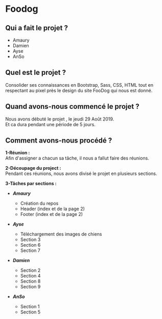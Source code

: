 # Foodog
## Qui a fait le projet ?
- Amaury
- Damien
- Ayse
- AnSo
## Quel est le projet ?
Consolider ses connaissances en Bootstrap, Sass, CSS, HTML tout en respectant au pixel près le design du site FooDog qui nous est donné.

## Quand avons-nous commencé le projet ?
Nous avons débuté le projet , le jeudi 29 Août 2019.  
Et ca dura pendant une période de 5 jours.

## Comment avons-nous procédé ?

**1-Réunion  :**  
Afin d'assigner a chacun sa tâche, il nous a fallut faire des réunions.

**2-Découpage du project  :**  
Pendant ces réunions, nous avons divisé le projet en plusieurs sections.

**3-Tâches par sections :**  
- ***Amaury*** 
    * Création du repos
    * Header (index et de la page 2)
    * Footer (index et de la page 2)
- ***Ayse***
    * Téléchargement des images de chiens
    * Section 3
    * Section 6
    * Section 7
- ***Damien***
    * Section 2
    * Section 4
    * Section 8
    * Section 9

- ***AnSo*** 
    * Section 1
    * Section 5




 

